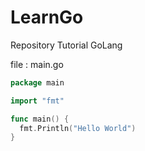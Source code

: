 # LearnGo
Repository Tutorial GoLang

file : main.go
```go
package main

import "fmt"

func main() {
  fmt.Println("Hello World")
}
```
